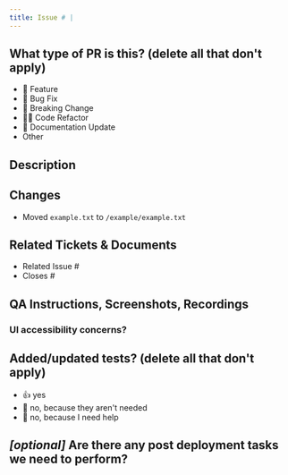 ```yaml
---
title: Issue # |
---
```


<!-- Please ensure your PR title follows the pattern:
[Issue ID] | Short description of the changes made
-->

## What type of PR is this? (delete all that don't apply)

- 🍕 Feature
- 🐛 Bug Fix
- 🚧 Breaking Change
- 🧑‍💻 Code Refactor
- 📝 Documentation Update
- Other <!--(optionally add your own bullet points)-->

## Description

<!-- Please include a summary of the change and which issue is fixed. Please also include relevant motivation and context. List any dependencies that are required for this change. -->

## Changes

- Moved `example.txt` to `/example/example.txt`

## Related Tickets & Documents

- Related Issue #
- Closes #

## QA Instructions, Screenshots, Recordings

<!-- Please replace this line with instructions on how to test your changes, a note
on the devices and browsers this has been tested on, as well as any relevant
images for UI changes. -->

### UI accessibility concerns?

<!-- If your PR includes UI changes, please replace this line with details on how
accessibility is impacted and tested. -->

## Added/updated tests? (delete all that don't apply)

- 👍 yes
- 🙅 no, because they aren't needed
- 🙋 no, because I need help

## *[optional]* Are there any post deployment tasks we need to perform?